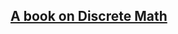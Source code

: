 ## [A book on Discrete Math](https://www.csie.ntu.edu.tw/~r97002/temp/Concrete%20Mathematics%202e.pdf)
